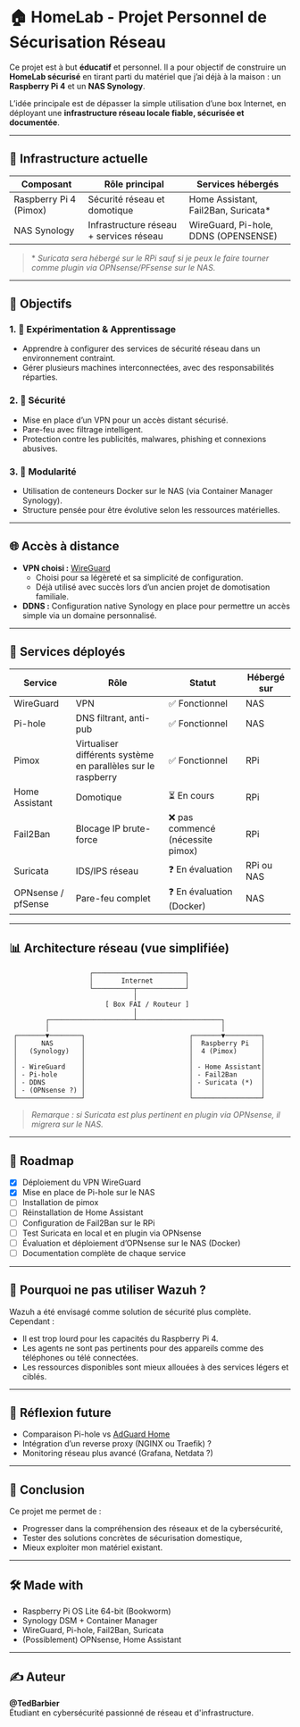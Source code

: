 # 🏠 HomeLab - Projet Personnel de Sécurisation Réseau

Ce projet est à but **éducatif** et personnel. Il a pour objectif de construire un **HomeLab sécurisé** en tirant parti du matériel que j’ai déjà à la maison : un **Raspberry Pi 4** et un **NAS Synology**.

L’idée principale est de dépasser la simple utilisation d’une box Internet, en déployant une **infrastructure réseau locale fiable, sécurisée et documentée**.

---

## 🔧 Infrastructure actuelle

| Composant     | Rôle principal                                      | Services hébergés                          |
|---------------|-----------------------------------------------------|--------------------------------------------|
| Raspberry Pi 4 (Pimox) | Sécurité réseau et domotique                        | Home Assistant, Fail2Ban, Suricata*        |
| NAS Synology  | Infrastructure réseau + services réseau             | WireGuard, Pi-hole, DDNS (OPENSENSE)       |

> \* *Suricata sera hébergé sur le RPi sauf si je peux le faire tourner comme plugin via OPNsense/PFsense sur le NAS.*

---

## 📌 Objectifs

### 1. 🧠 Expérimentation & Apprentissage
- Apprendre à configurer des services de sécurité réseau dans un environnement contraint.
- Gérer plusieurs machines interconnectées, avec des responsabilités réparties.

### 2. 🔐 Sécurité
- Mise en place d’un VPN pour un accès distant sécurisé.
- Pare-feu avec filtrage intelligent.
- Protection contre les publicités, malwares, phishing et connexions abusives.

### 3. 🧱 Modularité
- Utilisation de conteneurs Docker sur le NAS (via Container Manager Synology).
- Structure pensée pour être évolutive selon les ressources matérielles.

---

## 🌐 Accès à distance

- **VPN choisi :** [WireGuard](https://www.wireguard.com/)
  - Choisi pour sa légèreté et sa simplicité de configuration.
  - Déjà utilisé avec succès lors d’un ancien projet de domotisation familiale.
- **DDNS :** Configuration native Synology en place pour permettre un accès simple via un domaine personnalisé.

---

## 🧰 Services déployés

| Service         | Rôle | Statut | Hébergé sur |
|----------------|------|--------|-------------|
| WireGuard       | VPN | ✅ Fonctionnel | NAS         |
| Pi-hole         | DNS filtrant, anti-pub | ✅ Fonctionnel | NAS         |
| Pimox           | Virtualiser différents système en parallèles sur le raspberry | ✅ Fonctionnel  | RPi    |
| Home Assistant  | Domotique | ⏳ En cours | RPi         |
| Fail2Ban        | Blocage IP brute-force | ❌ pas commencé (nécessite pimox) | RPi         |
| Suricata        | IDS/IPS réseau | ❓ En évaluation | RPi ou NAS   |
| OPNsense / pfSense | Pare-feu complet | ❓ En évaluation (Docker) | NAS         |

---

## 📊 Architecture réseau (vue simplifiée)

```
                    ┌───────────────────────┐
                    │       Internet        │
                    └──────────┬────────────┘
                               │
                        [ Box FAI / Routeur ]
                               │
         ┌─────────────────────┴─────────────────────┐
         │                                           │
 ┌───────▼────────┐                          ┌───────▼─────────┐
 │      NAS       │                          │  Raspberry Pi   │
 │   (Synology)   │                          │  4 (Pimox)      │
 │                │                          │                 │
 │ - WireGuard    │                          │ - Home Assistant│
 │ - Pi-hole      │                          │ - Fail2Ban      │
 │ - DDNS         │                          │ - Suricata (*)  │
 │ - (OPNsense ?) │                          │                 │
 └────────────────┘                          └─────────────────┘
```


> *Remarque : si Suricata est plus pertinent en plugin via OPNsense, il migrera sur le NAS.*

---

## 📅 Roadmap

- [x] Déploiement du VPN WireGuard
- [x] Mise en place de Pi-hole sur le NAS
- [ ] Installation de pimox
- [ ] Réinstallation de Home Assistant
- [ ] Configuration de Fail2Ban sur le RPi
- [ ] Test Suricata en local et en plugin via OPNsense
- [ ] Évaluation et déploiement d’OPNsense sur le NAS (Docker)
- [ ] Documentation complète de chaque service

---

## 🤔 Pourquoi ne pas utiliser Wazuh ?

Wazuh a été envisagé comme solution de sécurité plus complète. Cependant :
- Il est trop lourd pour les capacités du Raspberry Pi 4.
- Les agents ne sont pas pertinents pour des appareils comme des téléphones ou télé connectées.
- Les ressources disponibles sont mieux allouées à des services légers et ciblés.

---

## 🧠 Réflexion future

- Comparaison Pi-hole vs [AdGuard Home](https://adguard.com/fr/adguard-home/overview.html)
- Intégration d’un reverse proxy (NGINX ou Traefik) ?
- Monitoring réseau plus avancé (Grafana, Netdata ?)

---

## 🎯 Conclusion

Ce projet me permet de :
- Progresser dans la compréhension des réseaux et de la cybersécurité,
- Tester des solutions concrètes de sécurisation domestique,
- Mieux exploiter mon matériel existant.

---

## 🛠️ Made with
- Raspberry Pi OS Lite 64-bit (Bookworm)
- Synology DSM + Container Manager
- WireGuard, Pi-hole, Fail2Ban, Suricata
- (Possiblement) OPNsense, Home Assistant

---

## ✍️ Auteur

**@TedBarbier**  
Étudiant en cybersécurité passionné de réseau et d'infrastructure.
